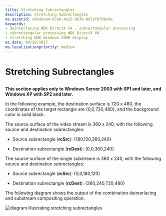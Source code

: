 ```yaml
---
title: Stretching Subrectangles
description: Stretching Subrectangles
ms.assetid: c8642ea4-67e9-4a15-9636-8d7efbfd8c9e
keywords:
- deinterlacing WDK DirectX VA , subrectangular processing
- subrectangular processing WDK DirectX VA
- stretching WDK Windows 2000 display
ms.date: 04/20/2017
ms.localizationpriority: medium
---
```


# Stretching Subrectangles


## <span id="ddk_stretching_subrectangles_gg"></span><span id="DDK_STRETCHING_SUBRECTANGLES_GG"></span>


**This section applies only to Windows Server 2003 with SP1 and later, and Windows XP with SP2 and later.**

In the following example, the destination surface is 720 x 480, the coordinates of the target rectangle are {0,0,720,480}, and the background color is solid black.

The source surface of the video stream is 360 x 240, with the following source and destination subrectangles:

-   Source subrectangle (**rcSrc**): {180,120,360,240}

-   Destination subrectangle (**rcDest**): {0,0,360,240}

The source surface of the single substream is 360 x 240, with the following source and destination subrectangles:

-   Source subrectangle (**rcSrc**): {0,0,180,120}

-   Destination subrectangle (**rcDest**): {360,240,720,480}

The following diagram shows the output of the combination deinterlacing and substream compositing operation.

![diagram illustrating stretching subrectangles](images/trgrect7.png)

 

 






